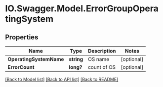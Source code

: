 # IO.Swagger.Model.ErrorGroupOperatingSystem
## Properties

Name | Type | Description | Notes
------------ | ------------- | ------------- | -------------
**OperatingSystemName** | **string** | OS name | [optional] 
**ErrorCount** | **long?** | count of OS | [optional] 

[[Back to Model list]](../README.md#documentation-for-models) [[Back to API list]](../README.md#documentation-for-api-endpoints) [[Back to README]](../README.md)


